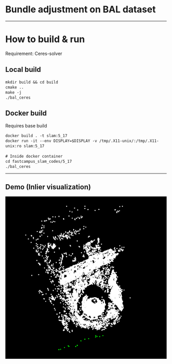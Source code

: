 # Bundle adjustment on BAL dataset


---

# How to build & run

Requirement: Ceres-solver

## Local build

```
mkdir build && cd build
cmake ..
make -j
./bal_ceres
```

## Docker build

Requires base build

```
docker build . -t slam:5_17
docker run -it --env DISPLAY=$DISPLAY -v /tmp/.X11-unix/:/tmp/.X11-unix:ro slam:5_17

# Inside docker container
cd fastcampus_slam_codes/5_17
./bal_ceres
```

---

## Demo (Inlier visualization)

![demo](./output.png)